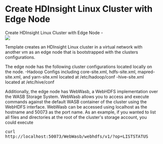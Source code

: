 # Create HDInsight Linux Cluster with Edge Node

Create HDInsight Linux Cluster with Edge Node -<br>
<a href="https://portal.azure.com/#create/Microsoft.Template/uri/https%3A%2F%2Fraw.githubusercontent.com%2Fanthony-murphy%2Fazure-quickstart-templates%2Fmaster%2Fhdinsight-linux-with-edge-node%2Fazuredeploy.json" target="_blank">
    <img src="http://azuredeploy.net/deploybutton.png"/>
</a>

Template creates an HDInsight Linux cluster in a virtual network with another vm as an edge node that is bootstrapped with the clusters configurations.

The edge node has the following cluster configurations located locally on the node.
-Hadoop Configs including core-site.xml, hdfs-site.xml, mapred-site.xml, and yarn-site.xml located at /etc/hadoop/conf
-hive-site.xml located at /etc/hive/conf

Additionally, the edge node has WebWasb, a WebHDFS implementation over the WASB Storage System.
WebWasb allows you to access and execute commands against the default WASB container of the cluster using the WebHDFS interface.
WebWasb can be accessed using localhost as the hostname and 50073 as the port name.
As an example, if you wanted to list all files and directories at the root of the cluster's storage account, you could execute <pre>curl http://localhost:50073/WebWasb/webhdfs/v1/?op=LISTSTATUS</pre>
